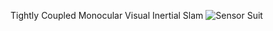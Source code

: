 Tightly Coupled Monocular Visual Inertial Slam
![Sensor Suit](https://github.com/sagnikdas98/vislam_raspi/blob/master/images/IMG_20200605_203546.jpg)
